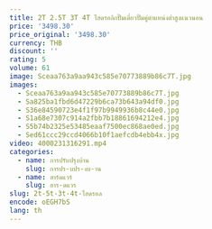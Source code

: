 ```yaml
---
title: 2T 2.5T 3T 4T ไฮดรอลิกปั๊มเดี่ยวปั๊มคู่ตำแหน่งต่ำสูงแนวนอน
price: '3498.30'
price_original: '3498.30'
currency: THB
discount: ''
rating: 5
volume: 61
image: Sceaa763a9aa943c585e70773889b86c7T.jpg
images:
  - Sceaa763a9aa943c585e70773889b86c7T.jpg
  - Sa825ba1fbd6d47229b6ca73b643a94df0.jpg
  - S36e84590723e4f1f97b9949936b8c44e0.jpg
  - S1a68e7307c914a2fbb7b18861694212e4.jpg
  - S5b74b2325e53485eaaf7500ec868ae0ed.jpg
  - Sed61ccc29ccd4066b10f1aefcdb4ebb4x.jpg
video: 4000231316291.mp4
categories:
  - name: การปรับปรุงบ้าน
    slug: การปร-บปร-งบ-าน
  - name: ฮาร์ดแวร์
    slug: ฮาร-ดแวร
slug: 2t-5t-3t-4t-ไฮดรอล
encode: oEGH7bS
lang: th
---
```

  